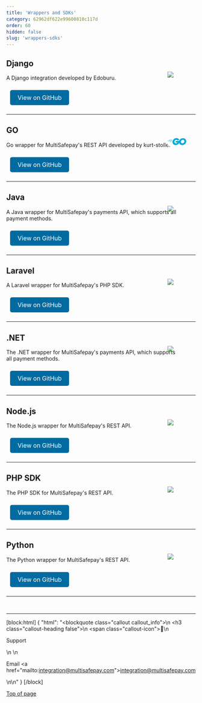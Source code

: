 ```yaml
---
title: 'Wrappers and SDKs'
category: 62962df622e99600810c117d
order: 60
hidden: false
slug: 'wrappers-sdks'
---
```


## Django
<img src="https://raw.githubusercontent.com/MultiSafepay/docs/master/static/logo/Integrations/Django.svg" width="50" align ="right" style="transform: translate(-50%, -50%);"/>

A Django integration developed by Edoburu.

<a class="suggestEdits" style="display: inline-flex; border-radius: 5px; padding: 10px 20px; margin: 10px; font-size: 1rem; background-color: #006ba1; color: #ffffff; text-decoration: none;" href="https://github.com/edoburu/django-multisafepay" target="_blank"><span>View on GitHub</span></a>

___

## GO
<img src="https://raw.githubusercontent.com/MultiSafepay/docs/master/static/logo/Integrations/Go.svg" width="50" align ="right" style="transform: translate(-50%, -50%);"/>

Go wrapper for MultiSafepay's REST API developed by kurt-stolle.

<a class="suggestEdits" style="display: inline-flex; border-radius: 5px; padding: 10px 20px; margin: 10px; font-size: 1rem; background-color: #006ba1; color: #ffffff; text-decoration: none;" href="https://github.com/kurt-stolle/go-multisafepay" target="_blank"><span>View on GitHub</span></a>

___

## Java
<img src="https://raw.githubusercontent.com/MultiSafepay/docs/master/static/logo/Integrations/Java.svg" width="50" align ="right" style="transform: translate(-50%, -50%);"/>

A Java wrapper for MultiSafepay's payments API, which supports all payment methods.

<a class="suggestEdits" style="display: inline-flex; border-radius: 5px; padding: 10px 20px; margin: 10px; font-size: 1rem; background-color: #006ba1; color: #ffffff; text-decoration: none;" href="https://github.com/MultiSafepay/Java" target="_blank"><span>View on GitHub</span></a>

___

## Laravel
<img src="https://raw.githubusercontent.com/MultiSafepay/docs/master/static/logo/Integrations/Laravel.svg" width="50" align ="right" style="transform: translate(-50%, -50%);"/>

A Laravel wrapper for MultiSafepay's PHP SDK.

<a class="suggestEdits" style="display: inline-flex; border-radius: 5px; padding: 10px 20px; margin: 10px; font-size: 1rem; background-color: #006ba1; color: #ffffff; text-decoration: none;" href="https://github.com/MultiSafepay/laravel-api" target="_blank"><span>View on GitHub</span></a>

___

## .NET
<img src="https://raw.githubusercontent.com/MultiSafepay/docs/master/static/logo/Integrations/NET.svg" width="50" align ="right" style="transform: translate(-50%, -50%);"/>

The .NET wrapper for MultiSafepay's payments API, which supports all payment methods.

<a class="suggestEdits" style="display: inline-flex; border-radius: 5px; padding: 10px 20px; margin: 10px; font-size: 1rem; background-color: #006ba1; color: #ffffff; text-decoration: none;" href="https://github.com/MultiSafepay/.Net" target="_blank"><span>View on GitHub</span></a>

___

## Node.js
<img src="https://raw.githubusercontent.com/MultiSafepay/docs/master/static/logo/Integrations/NodeJS.svg" width="50" align ="right" style="transform: translate(-50%, -50%);"/>

The Node.js wrapper for MultiSafepay's REST API.

<a class="suggestEdits" style="display: inline-flex; border-radius: 5px; padding: 10px 20px; margin: 10px; font-size: 1rem; background-color: #006ba1; color: #ffffff; text-decoration: none;" href="https://github.com/MultiSafepay/multisafepay-node-wrapper" target="_blank"><span>View on GitHub</span></a>

___

## PHP SDK
<img src="https://raw.githubusercontent.com/MultiSafepay/docs/master/static/logo/Integrations/PHP.svg" width="50" align ="right" style="transform: translate(-50%, -50%);"/>

The PHP SDK for MultiSafepay's REST API.

<a class="suggestEdits" style="display: inline-flex; border-radius: 5px; padding: 10px 20px; margin: 10px; font-size: 1rem; background-color: #006ba1; color: #ffffff; text-decoration: none;" href="https://github.com/MultiSafepay/php-sdk" target="_blank"><span>View on GitHub</span></a>

___

## Python
<img src="https://raw.githubusercontent.com/MultiSafepay/docs/master/static/logo/Integrations/Python.svg" width="50" align ="right" style="transform: translate(-50%, -50%);"/>

The Python wrapper for MultiSafepay's REST API.

<a class="suggestEdits" style="display: inline-flex; border-radius: 5px; padding: 10px 20px; margin: 10px; font-size: 1rem; background-color: #006ba1; color: #ffffff; text-decoration: none;" href="https://github.com/MultiSafepay/multisafepay-python-wrapper" target="_blank"><span>View on GitHub</span></a>

---

<br>

---

[block:html]
{
  "html": "<blockquote class=\"callout callout_info\">\n    <h3 class=\"callout-heading false\">\n        <span class=\"callout-icon\">💬</span>\n        <p>Support</p>\n    </h3>\n    <p>Email <a href=\"mailto:integration@multisafepay.com\">integration@multisafepay.com</a></p>\n</blockquote>\n"
}
[/block]

[Top of page](#)